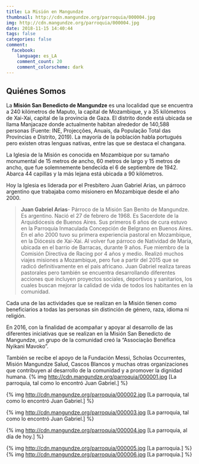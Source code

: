 ```yaml
---
title: La Misión en Mangundze
thumbnail: http://cdn.mangundze.org/parroquia/000004.jpg
img: http://cdn.mangundze.org/parroquia/000004.jpg
date: 2018-11-15 14:40:44
tags: false
categories: false
comment:
  facebook:
    language: es_LA
    comment_count: 20
    comment_colorscheme: dark
---
```

## **Quiénes Somos**

La **Misión San Benedicto de Mangundze** es una localidad que se encuentra a 240 kilómetros de Maputo, la capital de Mozambique, y a 35 kilómetros de Xai-Xai, capital de la provincia de Gaza.
El distrito donde está ubicada se llama Manjacaze donde actualmente habitan alrededor de 140,588 personas (Fuente: INE, Projecções, Anuais, da População Total das Províncias e Distrito, 2019). La mayoría de la población habla portugués pero existen otras lenguas nativas, entre las que se destaca el changana.

La Iglesia de la Misión es conocida en Mozambique por su tamaño monumental de 15 metros de ancho, 60 metros de largo y 15 metros de ancho, que fue solemnemente bendecida el 6 de septiembre de 1942. Abarca 44 capillas y la más lejana está ubicada a 90 kilómetros.

Hoy la Iglesia es liderada por el Presbítero Juan Gabriel Arias, un párroco argentino que trabajaba como misionero en Mozambique desde el año 2000. 

>**Juan Gabriel Arias**- Párroco de la Misión San Benito de Mangundze.
> Es argentino. Nació el 27 de febrero de 1968. Es Sacerdote de la Arquidiócesis de Buenos Aires. Sus primeros 6 años de cura estuvo en la Parroquia Inmaculada Concepción de Belgrano en Buenos Aires. En el año 2000 tuvo su primera experiencia pastoral en Mozambique, en la Diócesis de Xai-Xai. Al volver fue párroco de Natividad de María, ubicada en el barrio de Barracas, durante 9 años. Fue miembro de la Comisión Directiva de Racing por 4 años y medio. Realizó muchos viajes misiones a Mozambique, pero fue a partir del 2015 que se radicó definitivamente en el país africano. Juan Gabriel realiza tareas pastorales pero también se encuentra desarrollando diferentes acciones que incluyen proyectos sociales, deportivos y sanitarios, los cuales buscan mejorar la calidad de vida de todos los habitantes en la comunidad. 
>
Cada una de las actividades que se realizan en la Misión tienen como beneficiarios a todas las personas sin distinción de género, raza, idioma ni religión. 

En 2016, con la finalidad de acompañar y apoyar al desarrollo de las diferentes iniciativas que se realizan en la Misión San Benedicto de Mangundze, un grupo de la comunidad creó la “Associação Benéfica Nyikani Mavoko”.

También se recibe el apoyo de la Fundación Messi, Scholas Occurrentes, Misión Mangundze Salud, Cascos Blancos y muchas otras organizaciones que contribuyen al desarrollo de la comunidad y a promover la dignidad humana.
{% img http://cdn.mangundze.org/parroquia/000001.jpg [La parroquia, tal como lo encontró Juan Gabriel.] %}

{% img http://cdn.mangundze.org/parroquia/000002.jpg [La parroquia, tal como lo encontró Juan Gabriel.] %}

{% img http://cdn.mangundze.org/parroquia/000003.jpg [La parroquia, tal como lo encontró Juan Gabriel.] %}

{% img http://cdn.mangundze.org/parroquia/000004.jpg [La parroquia, al día de hoy.] %}

{% img http://cdn.mangundze.org/parroquia/000005.jpg [La parroquia.] %}
{% img http://cdn.mangundze.org/parroquia/000006.jpg [La parroquia.] %}
